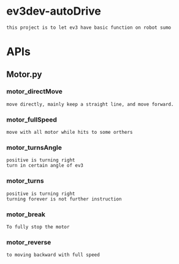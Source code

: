 # ev3dev-autoDrive

    this project is to let ev3 have basic function on robot sumo

# APIs
## Motor.py

### motor_directMove
    move directly, mainly keep a straight line, and move forward.
### motor_fullSpeed
    move with all motor while hits to some orthers
### motor_turnsAngle
    positive is turning right
    turn in certain angle of ev3
### motor_turns
    positive is turning right
    turning forever is not further instruction
### motor_break
    To fully stop the motor
### motor_reverse
    to moving backward with full speed 
